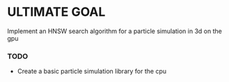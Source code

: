 # ULTIMATE GOAL 
Implement an HNSW search algorithm for a particle simulation in 3d on the gpu

### TODO
- Create a basic particle simulation library for the cpu
